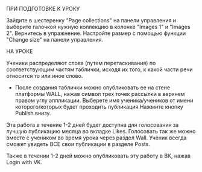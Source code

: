 ПРИ ПОДГОТОВКЕ К УРОКУ

Зайдите в шестеренку "Page collections" на панели управления и выберите галочкой нужную коллекцию в колонке "Images 1" и "Images 2". Вернитесь в упражнение. Настройте размер с помощью функции "Change size" на панели управления.

НА УРОКЕ

Ученики распределяют слова (путем перетаскивания) по соответствующим частям таблички, исходя их того, к какой части речи относится то или иное слово.

* После создания таблички можно опубликовать ее на стене платформы WALL, нажав символ трех точек рассылки в верхнем правом углу аппликации. Выберете имя ученика/учеников от имени которого/которых будет проходить публикация.Нажмите кнопку Publish внизу.

Эта работа в течение 1-2 дней будет доступна для голосования за лучшую публикацию месяца во вкладке Likes. Голосовать так же можно вместе с учеником во время урока через раздел Wall. Ученик всегда сможет увидеть ВСЕ свои публикации в разделе Posts.

Также в течении 1-2 дней можно опубликовать эту работу в ВК, нажав Login with VK.
